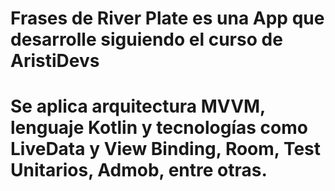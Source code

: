 # Frases de River Plate es una App que desarrolle siguiendo el curso de AristiDevs
# Se aplica arquitectura MVVM, lenguaje Kotlin y tecnologías como LiveData y View Binding, Room, Test Unitarios, Admob, entre otras.

